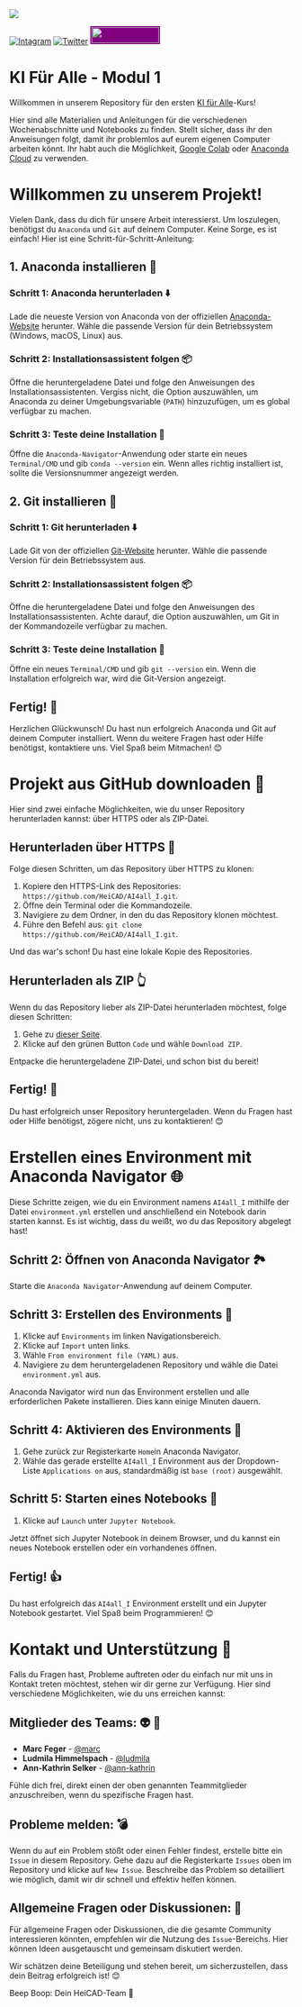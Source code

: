 <img src="https://www.heicad.hhu.de/fileadmin/_processed_/4/9/csm_ai4all_KeyImage_Blob_Hexa_300px_f87b7be2a1.png"/>

[![Intagram](https://img.shields.io/badge/Instagram-%23E4405F.svg?style=for-the-badge&logo=Instagram&logoColor=white)](https://www.instagram.com/heicad_hhu/)
[![Twitter](https://img.shields.io/badge/X-%231DA1F2.svg?style=for-the-badge&logo=X&logoColor=white)](https://x.com/HeiCAD_HHU)
<a href="https://ki-campus.org/courses/kifueralle-hhu" style="width: 120px; height: 28px; background-color: #800080; padding: 2px; border-radius: 0px; display: inline-block; overflow: hidden;">
  <img src="https://ki-campus.org/sites/default/files/color/kic_theme-ea158196/logo.svg" style="width: 100%; height: 100%;">
</a>

# KI Für Alle - Modul 1

Willkommen in unserem Repository für den ersten [KI für Alle](https://ki-campus.org/courses/kifueralle-hhu)-Kurs!

Hier sind alle Materialien und Anleitungen für die verschiedenen Wochenabschnitte und Notebooks zu finden.
Stellt sicher, dass ihr den Anweisungen folgt, damit ihr problemlos auf eurem eigenen Computer arbeiten könnt.
Ihr habt auch die Möglichkeit, [Google Colab](https://colab.research.google.com/?hl=de) oder [Anaconda Cloud](https://anaconda.cloud) zu verwenden.

# Willkommen zu unserem Projekt!

Vielen Dank, dass du dich für unsere Arbeit interessierst.
Um loszulegen, benötigst du `Anaconda` und `Git` auf deinem Computer.
Keine Sorge, es ist einfach!
Hier ist eine Schritt-für-Schritt-Anleitung:

## 1. Anaconda installieren :snake: 

### Schritt 1: Anaconda herunterladen :arrow_down: 

Lade die neueste Version von Anaconda von der offiziellen [Anaconda-Website](https://www.anaconda.com/products/distribution) herunter.
Wähle die passende Version für dein Betriebssystem (Windows, macOS, Linux) aus.

### Schritt 2: Installationsassistent folgen :package: 

Öffne die heruntergeladene Datei und folge den Anweisungen des Installationsassistenten.
Vergiss nicht, die Option auszuwählen, um Anaconda zu deiner Umgebungsvariable (`PATH`) hinzuzufügen, um es global verfügbar zu machen.

### Schritt 3: Teste deine Installation :call_me_hand: 

Öffne die `Anaconda-Navigator`-Anwendung oder starte ein neues `Terminal/CMD` und gib `conda --version` ein.
Wenn alles richtig installiert ist, 
sollte die Versionsnummer angezeigt werden.

## 2. Git installieren :octopus: 

### Schritt 1: Git herunterladen :arrow_down: 

Lade Git von der offiziellen [Git-Website](https://git-scm.com/downloads) herunter.
Wähle die passende Version für dein Betriebssystem aus.

### Schritt 2: Installationsassistent folgen :package:

Öffne die heruntergeladene Datei und folge den Anweisungen des Installationsassistenten. Achte darauf, die Option auszuwählen, um Git in der Kommandozeile verfügbar zu machen.

### Schritt 3: Teste deine Installation :call_me_hand: 

Öffne ein neues `Terminal/CMD` und gib `git --version` ein.
Wenn die Installation erfolgreich war, wird die Git-Version angezeigt.

## Fertig! :hugs: 

Herzlichen Glückwunsch! Du hast nun erfolgreich Anaconda und Git auf deinem Computer installiert.
Wenn du weitere Fragen hast oder Hilfe benötigst, kontaktiere uns. Viel Spaß beim Mitmachen! 😊

# Projekt aus GitHub downloaden :floppy_disk: 

Hier sind zwei einfache Möglichkeiten, wie du unser Repository herunterladen kannst: über HTTPS oder als ZIP-Datei.

## Herunterladen über HTTPS :bouquet: 

Folge diesen Schritten, um das Repository über HTTPS zu klonen:

1. Kopiere den HTTPS-Link des Repositories: `https://github.com/HeiCAD/AI4all_I.git`.
2. Öffne dein Terminal oder die Kommandozeile.
3. Navigiere zu dem Ordner, in den du das Repository klonen möchtest.
4. Führe den Befehl aus: `git clone https://github.com/HeiCAD/AI4all_I.git`.

Und das war's schon! Du hast eine lokale Kopie des Repositories.

## Herunterladen als ZIP :point_up_2:

Wenn du das Repository lieber als ZIP-Datei herunterladen möchtest, folge diesen Schritten:

1. Gehe zu [dieser Seite](https://github.com/HeiCAD/AI4all_I/archive/refs/heads/main.zip).
2. Klicke auf den grünen Button `Code` und wähle `Download ZIP`.

Entpacke die heruntergeladene ZIP-Datei, und schon bist du bereit!

## Fertig! :confetti_ball: 

Du hast erfolgreich unser Repository heruntergeladen. Wenn du Fragen hast oder Hilfe benötigst, zögere nicht, uns zu kontaktieren! 😊

# Erstellen eines Environment mit Anaconda Navigator :globe_with_meridians: 

Diese Schritte zeigen, wie du ein Environment namens `AI4all_I` mithilfe der Datei `environment.yml` erstellen und anschließend ein Notebook darin starten kannst.
Es ist wichtig, dass du weißt, wo du das Repository abgelegt hast!

## Schritt 2: Öffnen von Anaconda Navigator :national_park: 

Starte die `Anaconda Navigator`-Anwendung auf deinem Computer.

## Schritt 3: Erstellen des Environments :nut_and_bolt: 

1. Klicke auf `Environments` im linken Navigationsbereich.
2. Klicke auf `Import` unten links.
3. Wähle `From environment file (YAML)` aus.
4. Navigiere zu dem heruntergeladenen Repository und wähle die Datei `environment.yml` aus.

Anaconda Navigator wird nun das Environment erstellen und alle erforderlichen Pakete installieren.
Dies kann einige Minuten dauern.

## Schritt 4: Aktivieren des Environments :battery: 

1. Gehe zurück zur Registerkarte `Home`in Anaconda Navigator.
2. Wähle das gerade erstellte `AI4all_I` Environment aus der Dropdown-Liste `Applications on` aus, standardmäßig ist `base (root)` ausgewählt.

## Schritt 5: Starten eines Notebooks :rocket: 

1. Klicke auf `Launch` unter `Jupyter Notebook`.

Jetzt öffnet sich Jupyter Notebook in deinem Browser, und du kannst ein neues Notebook erstellen oder ein vorhandenes öffnen.

## Fertig! :thumbsup: 

Du hast erfolgreich das `AI4all_I` Environment erstellt und ein Jupyter Notebook gestartet. 
Viel Spaß beim Programmieren! 😊

# Kontakt und Unterstützung :handshake: 

Falls du Fragen hast, Probleme auftreten oder du einfach nur mit uns in Kontakt treten möchtest, stehen wir dir gerne zur Verfügung. Hier sind verschiedene Möglichkeiten, wie du uns erreichen kannst:

## Mitglieder des Teams: :alien: :vulcan_salute: 

- **Marc Feger** - [@marc](marc.feger@hhu.de)
- **Ludmila Himmelspach** - [@ludmila](ludmila.himmelspach@hhu.de)
- **Ann-Kathrin Selker** - [@ann-kathrin](ann-kathrin.selker@hhu.de)

Fühle dich frei, direkt einen der oben genannten Teammitglieder anzuschreiben, wenn du spezifische Fragen hast.

## Probleme melden: :bomb: 

Wenn du auf ein Problem stößt oder einen Fehler findest, erstelle bitte ein `Issue` in diesem Repository.
Gehe dazu auf die Registerkarte `Issues` oben im Repository und klicke auf `New Issue`. 
Beschreibe das Problem so detailliert wie möglich, damit wir dir schnell und effektiv helfen können.

## Allgemeine Fragen oder Diskussionen: :exploding_head: 

Für allgemeine Fragen oder Diskussionen, die die gesamte Community interessieren könnten, empfehlen wir die Nutzung des `Issue`-Bereichs.
Hier können Ideen ausgetauscht und gemeinsam diskutiert werden.

Wir schätzen deine Beteiligung und stehen bereit, um sicherzustellen, dass dein Beitrag erfolgreich ist! 😊

Beep Boop: Dein HeiCAD-Team :robot:
